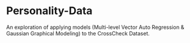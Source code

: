 # Personality-Data

An exploration of applying models (Multi-level Vector Auto Regression & Gaussian Graphical Modeling) to the CrossCheck Dataset. 
